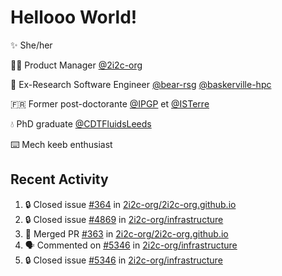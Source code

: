 # Hellooo World!

✨ She/her

👩‍💻 Product Manager [@2i2c-org](https://2i2c.org/)

🐻 Ex-Research Software Engineer [@bear-rsg](https://github.com/bear-rsg) [@baskerville-hpc](https://github.com/baskerville-hpc) 

🇫🇷 Former post-doctorante [@IPGP](https://github.com/IPGP) et [@ISTerre](https://www.isterre.fr/) 

💧 PhD graduate [@CDTFluidsLeeds](https://fluid-dynamics.leeds.ac.uk/) 

⌨️ Mech keeb enthusiast 

## Recent Activity 

<!--START_SECTION:activity-->
1. 🔒 Closed issue [#364](https://github.com/2i2c-org/2i2c-org.github.io/issues/364) in [2i2c-org/2i2c-org.github.io](https://github.com/2i2c-org/2i2c-org.github.io)
2. 🔒 Closed issue [#4869](https://github.com/2i2c-org/infrastructure/issues/4869) in [2i2c-org/infrastructure](https://github.com/2i2c-org/infrastructure)
3. 🎉 Merged PR [#363](https://github.com/2i2c-org/2i2c-org.github.io/pull/363) in [2i2c-org/2i2c-org.github.io](https://github.com/2i2c-org/2i2c-org.github.io)
4. 🗣 Commented on [#5346](https://github.com/2i2c-org/infrastructure/issues/5346#issuecomment-2618648836) in [2i2c-org/infrastructure](https://github.com/2i2c-org/infrastructure)
5. 🔒 Closed issue [#5346](https://github.com/2i2c-org/infrastructure/issues/5346) in [2i2c-org/infrastructure](https://github.com/2i2c-org/infrastructure)
<!--END_SECTION:activity-->
